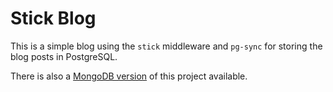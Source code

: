 # Stick Blog

This is a simple blog using the `stick` middleware and `pg-sync` for storing the blog posts in PostgreSQL.

There is also a [MongoDB version](https://github.com/olegp/stick-blog) of this project available.
